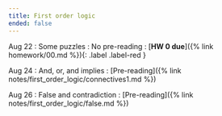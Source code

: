 ```yaml
---
title: First order logic
ended: false
---
```


Aug 22
: Some puzzles
  : No pre-reading
: [**HW 0 due**]({% link homework/00.md %}){: .label .label-red }

Aug 24
: And, or, and implies
  : [Pre-reading]({% link notes/first_order_logic/connectives1.md %})

Aug 26
: False and contradiction
  : [Pre-reading]({% link notes/first_order_logic/false.md %})

